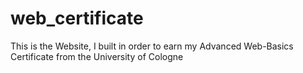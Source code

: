 # web_certificate
This is the Website, I built in order to earn my Advanced Web-Basics Certificate from the University of Cologne
